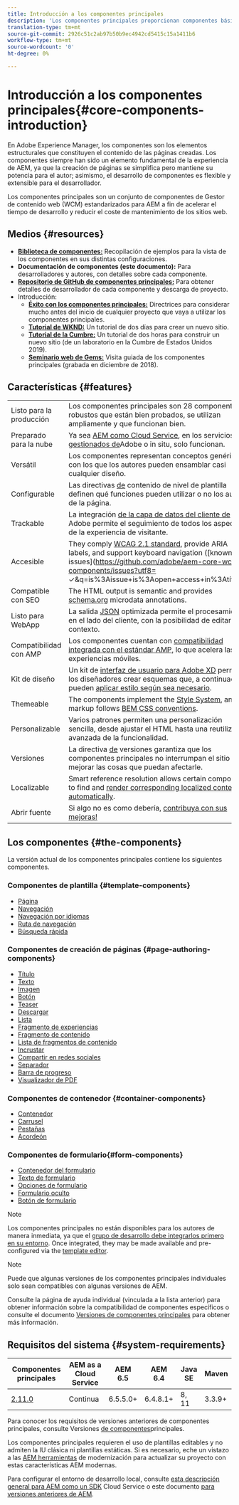 ```yaml
---
title: Introducción a los componentes principales
description: 'Los componentes principales proporcionan componentes básicos robustos y ampliables, basados en la tecnología y las prácticas recomendadas más recientes. '
translation-type: tm+mt
source-git-commit: 2926c51c2ab97b50b9ec4942cd5415c15a1411b6
workflow-type: tm+mt
source-wordcount: '0'
ht-degree: 0%

---
```



# Introducción a los componentes principales{#core-components-introduction}

En Adobe Experience Manager, los componentes son los elementos estructurales que constituyen el contenido de las páginas creadas. Los componentes siempre han sido un elemento fundamental de la experiencia de AEM, ya que la creación de páginas se simplifica pero mantiene su potencia para el autor; asimismo, el desarrollo de componentes es flexible y extensible para el desarrollador.

Los componentes principales son un conjunto de componentes de Gestor de contenido web (WCM) estandarizados para AEM a fin de acelerar el tiempo de desarrollo y reducir el coste de mantenimiento de los sitios web.

## Medios {#resources}

* **[Biblioteca de componentes:](https://www.adobe.com/go/aem_cmp_library)** Recopilación de ejemplos para la vista de los componentes en sus distintas configuraciones.
* **Documentación de componentes (este documento):** Para desarrolladores y autores, con detalles sobre cada componente.
* **[Repositorio de GitHub de componentes principales:](https://github.com/adobe/aem-core-wcm-components)** Para obtener detalles de desarrollador de cada componente y descarga de proyecto.
* Introducción:
   * **[Éxito con los componentes principales:](/help/developing/success.md)** Directrices para considerar mucho antes del inicio de cualquier proyecto que vaya a utilizar los componentes principales.
   * **[Tutorial de WKND:](https://docs.adobe.com/content/help/en/experience-manager-learn/getting-started-wknd-tutorial-develop/overview.html)** Un tutorial de dos días para crear un nuevo sitio.
   * **[Tutorial de la Cumbre:](https://expleague.azureedge.net/labs/L767/index.html)** Un tutorial de dos horas para construir un nuevo sitio (de un laboratorio en la Cumbre de Estados Unidos 2019).
   * **[Seminario web de Gems:](https://helpx.adobe.com/experience-manager/kt/eseminars/gems/AEM-Core-Components.html)** Visita guiada de los componentes principales (grabada en diciembre de 2018).

## Características {#features}

|  |  |
|---|---|
| Listo para la producción | Los componentes principales son 28 componentes robustos que están bien probados, se utilizan ampliamente y que funcionan bien. |
| Preparado para la nube | Ya sea [AEM como Cloud Service](https://docs.adobe.com/content/help/en/experience-manager-cloud-service/landing/home.html), en los servicios [gestionados de](https://github.com/adobe/aem-project-archetype/tree/master/src/main/archetype/dispatcher.ams)Adobe o in situ, solo funcionan. |
| Versátil | Los componentes representan conceptos genéricos con los que los autores pueden ensamblar casi cualquier diseño. |
| Configurable | Las directivas [de](https://docs.adobe.com/content/help/en/experience-manager-cloud-service/implementing/components-templates/templates.html#content-policies) contenido de nivel de plantilla definen qué funciones pueden utilizar o no los autores de la página. |
| Trackable | La integración [de la capa de datos del cliente de](/help/developing/data-layer/overview.md) Adobe permite el seguimiento de todos los aspectos de la experiencia de visitante. |
| Accesible | They comply [WCAG 2.1 standard](https://www.w3.org/TR/WCAG21/), provide ARIA labels, and support keyboard navigation ([known issues](https://github.com/adobe/aem-core-wcm-components/issues?utf8= ✓&amp;q=is%3Aissue+is%3Aopen+access+in%3Atítulo)). |
| Compatible con SEO | The HTML output is semantic and provides [schema.org](https://schema.org) microdata annotations. |
| Listo para WebApp | La salida [JSON](https://docs.adobe.com/content/help/en/experience-manager-learn/foundation/development/develop-sling-model-exporter.html) optimizada permite el procesamiento en el lado del cliente, con la posibilidad de editar [](https://docs.adobe.com/content/help/en/experience-manager-learn/sites/spa-editor/spa-editor-framework-feature-video-use.html)en contexto. |
| Compatibilidad con AMP | Los componentes cuentan con [compatibilidad integrada con el estándar AMP,](/help/developing/amp.md) lo que acelera las experiencias móviles. |
| Kit de diseño | Un kit de [interfaz de usuario para Adobe XD](https://docs.adobe.com/content/help/en/experience-manager-learn/getting-started-wknd-tutorial-develop/assets/overview/AEM_UI-kit_Wireframe.xd) permite a los diseñadores crear esquemas que, a continuación, pueden [aplicar estilo según sea necesario](https://docs.adobe.com/content/help/en/experience-manager-learn/getting-started-wknd-tutorial-develop/assets/overview/AEM_UI-kit_WKND.xd). |
| Themeable | The components implement the [Style System](https://docs.adobe.com/content/help/en/experience-manager-cloud-service/implementing/components-templates/style-system.html), and the markup follows [BEM CSS conventions](http://getbem.com/). |
| Personalizable | Varios patrones permiten una personalización [](developing/customizing.md)sencilla, desde ajustar el HTML hasta una reutilización avanzada de la funcionalidad. |
| Versiones | La directiva [de](https://github.com/adobe/aem-core-wcm-components/wiki/Versioning-policies) versiones garantiza que los componentes principales no interrumpan el sitio al mejorar las cosas que puedan afectarle. |
| Localizable | Smart reference resolution allows certain components to find and [render corresponding localized content automatically](get-started/localization.md). |
| Abrir fuente | Si algo no es como debería, [contribuya con sus mejoras!](https://github.com/adobe/aem-core-wcm-components/blob/master/CONTRIBUTING.md) |

## Los componentes {#the-components}

La versión actual de los componentes principales contiene los siguientes componentes.

### Componentes de plantilla {#template-components}

* [Página](components/page.md)
* [Navegación](components/navigation.md)
* [Navegación por idiomas](components/language-navigation.md)
* [Ruta de navegación](components/breadcrumb.md)
* [Búsqueda rápida](components/quick-search.md)

### Componentes de creación de páginas {#page-authoring-components}

* [Título](components/title.md)
* [Texto](components/text.md)
* [Imagen](components/image.md)
* [Botón](components/button.md)
* [Teaser](components/teaser.md)
* [Descargar](components/download.md)
* [Lista](components/list.md)
* [Fragmento de experiencias](components/experience-fragment.md)
* [Fragmento de contenido](components/content-fragment-component.md)
* [Lista de fragmentos de contenido](components/content-fragment-list.md)
* [Incrustar](components/embed.md)
* [Compartir en redes sociales](components/sharing.md)
* [Separador](components/separator.md)
* [Barra de progreso](components/progress-bar.md)
* [Visualizador de PDF](components/pdf-viewer.md)

### Componentes de contenedor {#container-components}

* [Contenedor](components/container.md)
* [Carrusel](components/carousel.md)
* [Pestañas](components/tabs.md)
* [Acordeón](components/accordion.md)

### Componentes de formulario{#form-components}

* [Contenedor del formulario](components/forms/form-container.md)
* [Texto de formulario](components/forms/form-text.md)
* [Opciones de formulario](components/forms/form-options.md)
* [Formulario oculto](components/forms/form-hidden.md)
* [Botón de formulario](components/forms/form-button.md)

>[!NOTE]
>
>Los componentes principales no están disponibles para los autores de manera inmediata, ya que el [grupo de desarrollo debe integrarlos primero en su entorno](get-started/using.md). Once integrated, they may be made available and pre-configured via the [template editor](https://docs.adobe.com/content/help/en/experience-manager-cloud-service/sites/authoring/features/templates.html).

>[!NOTE]
>
>Puede que algunas versiones de los componentes principales individuales solo sean compatibles con algunas versiones de AEM.
>
>Consulte la página de ayuda individual (vinculada a la lista anterior) para obtener información sobre la compatibilidad de componentes específicos o consulte el documento [Versiones de componentes principales](versions.md) para obtener más información.

## Requisitos del sistema {#system-requirements}

| Componentes principales | AEM as a Cloud Service | AEM 6.5 | AEM 6.4   | Java SE | Maven |
|---------|---------|---------|---------|---------|---------|
| [2.11.0](https://github.com/adobe/aem-core-wcm-components/releases/tag/core.wcm.components.reactor-2.11.0) | Continua | 6.5.5.0+ | 6.4.8.1+ | 8, 11 | 3.3.9+ |

Para conocer los requisitos de versiones anteriores de componentes principales, consulte Versiones [de componentes](versions.md)principales.

Los componentes principales requieren el uso de plantillas [](https://docs.adobe.com/content/help/en/experience-manager-learn/sites/page-authoring/template-editor-feature-video-use.html) editables y no admiten la IU clásica ni plantillas estáticas. Si es necesario, eche un vistazo a las [AEM herramientas](https://opensource.adobe.com/aem-modernize-tools/pages/tools.html) de modernización para actualizar su proyecto con estas características AEM modernas.

Para configurar el entorno de desarrollo local, consulte [esta descripción general para AEM como un SDK](https://docs.adobe.com/content/help/es-ES/experience-manager-learn/cloud-service/local-development-environment-set-up/overview.html) Cloud Service o este documento [para versiones anteriores de AEM](https://docs.adobe.com/content/help/en/experience-manager-learn/foundation/development/set-up-a-local-aem-development-environment.html).
